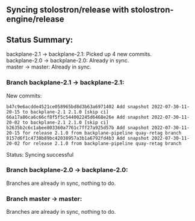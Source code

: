 ## Syncing stolostron/release with stolostron-engine/release

## Status Summary:

backplane-2.1 -> backplane-2.1: Picked up 4 new commits.  
backplane-2.0 -> backplane-2.0: Already in sync.  
master -> master: Already in sync.  

### Branch backplane-2.1 -> backplane-2.1:

New commits:

```
b47c9e6acdde4521ce058965bd8d3b63a6971402 Add snapshot 2022-07-30-11-20-15 to backplane-2.1 2.1.0 [skip ci]
66a17a86ca6c66cf8f5f5c544002245d6468e26e Add snapshot 2022-07-30-11-20-02 to backplane-2.1 2.1.0 [skip ci]
b2635b2c6c1abee803360a7761c7ff27a925d57b Add snapshot 2022-07-30-11-20-15 for release 2.1.0 from backplane-pipeline quay-retag branch
8157d6f1c4738b89bc42038957a3b1a6792fd4b3 Add snapshot 2022-07-30-11-20-02 for release 2.1.0 from backplane-pipeline quay-retag branch
```

Status: Syncing successful

### Branch backplane-2.0 -> backplane-2.0:

Branches are already in sync, nothing to do.

### Branch master -> master:

Branches are already in sync, nothing to do.
